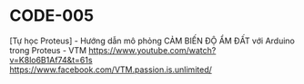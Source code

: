 # CODE-005
[Tự học Proteus] - Hướng dẫn mô phỏng CẢM BIẾN ĐỘ ẨM ĐẤT với Arduino trong Proteus - VTM
https://www.youtube.com/watch?v=K8lo6B1Af74&t=61s
https://www.facebook.com/VTM.passion.is.unlimited/
